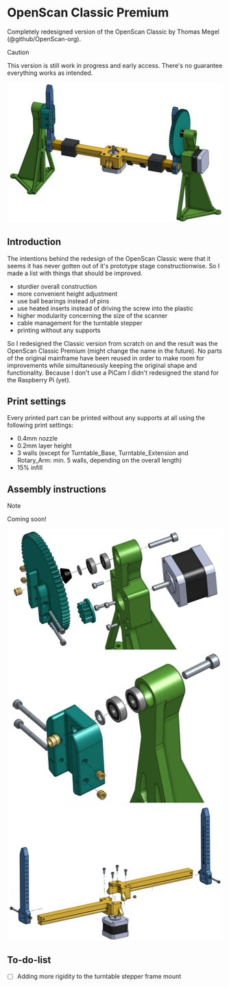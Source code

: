 # OpenScan Classic Premium
Completely redesigned version of the OpenScan Classic by Thomas Megel (@github/OpenScan-org).

> [!CAUTION]
> This version is still work in progress and early access. There's no guarantee everything works as intended.

![OpenScan Classic Premium](/pictures/OpenScan.PNG)

## Introduction
The intentions behind the redesign of the OpenScan Classic were that it seems it has never gotten out of it's prototype stage constructionwise.
So I made a list with things that should be improved.

- sturdier overall construction
- more convenient height adjustment
- use ball bearings instead of pins
- use heated inserts instead of driving the screw into the plastic
- higher modularity concerning the size of the scanner
- cable management for the turntable stepper
- printing without any supports

So I redesigned the Classic version from scratch on and the result was the OpenScan Classic Premium (might change the name in the future). No parts of the original mainframe have been reused in order to make room for improvements while simultaneously keeping the original shape and functionality.
Because I don't use a PiCam I didn't redesigned the stand for the Raspberry Pi (yet).

## Print settings
Every printed part can be printed without any supports at all using the following print settings:
- 0.4mm nozzle
- 0.2mm layer height
- 3 walls (except for Turntable_Base, Turntable_Extension and Rotary_Arm: min. 5 walls, depending on the overall length)
- 15% infill

## Assembly instructions
> [!NOTE]
> Coming soon!

![Assembly of the motor stand](/pictures/Stand1_Nema17_Exploded.PNG)
![Assembly of the stand 2](/pictures/Stand2_Exploded.PNG)
![Assembly of the arms](/pictures/Arms_Exploded.PNG)

## To-do-list
- [ ] Adding more rigidity to the turntable stepper frame mount
